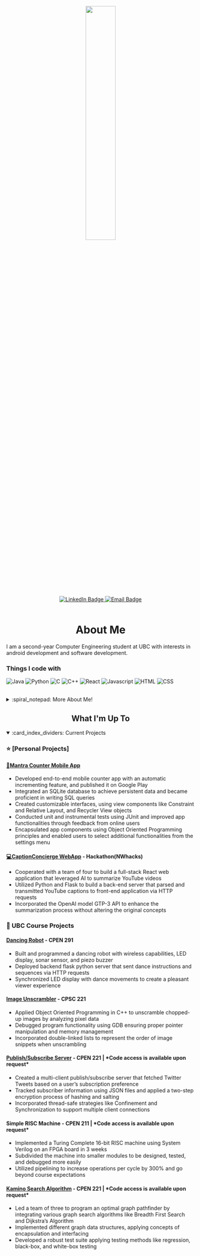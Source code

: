 <!----- Picture & Links ----->

<p id="profile-picture" align="center">
  <img width=40% src="https://user-images.githubusercontent.com/112845533/222932857-83914ea4-f2c9-4de0-9f0e-d6c6bb2963fb.png">
</p>

<div id="badges" align="center">
  <a href="https://www.linkedin.com/in/richard-sun-6b5a16178/">
    <img src="https://img.shields.io/badge/LinkedIn-22242d?logo=linkedin&logoColor=white&style=for-the-badge" alt="LinkedIn Badge">
  </a>
  <a href="richardsun.gz@gmail.com">
    <img src="https://img.shields.io/badge/Email-22242d?style=for-the-badge&logo=gmail&logoColor=white" alt="Email Badge">
  </a>
</div>

<br/>

<!----- About Me ----->

<h1 align="center">About Me</h1>

I am a second-year Computer Engineering student at UBC with interests in android development and software development.

<h3>Things I code with</h3>
<p>
<img alt="Java" src="https://img.shields.io/badge/Java-ED8B00?style=for-the-badge&logo=java&logoColor=white" />
<img alt="Python" src="https://img.shields.io/badge/Python-3776AB?style=for-the-badge&logo=python&logoColor=white" />
<img alt="C" src="https://img.shields.io/badge/C-00599C?style=for-the-badge&logo=c&logoColor=white" />
<img alt="C++" src="https://img.shields.io/badge/C%2B%2B-00599C?style=for-the-badge&logo=c%2B%2B&logoColor=white" />
<img alt="React" src="https://img.shields.io/badge/-React-45b8d8?style=for-the-badge&logo=react&logoColor=white" />
<img alt="Javascript" src="https://img.shields.io/badge/JavaScript-F7DF1E?style=for-the-badge&logo=javascript&logoColor=black" />
<img alt="HTML" src="https://img.shields.io/badge/HTML5-E34F26?style=for-the-badge&logo=html5&logoColor=white" />
<img alt="CSS" src="https://img.shields.io/badge/CSS3-1572B6?style=for-the-badge&logo=css3&logoColor=white" />
</p>

<br>

<details>
  <summary>:spiral_notepad: More About Me!</summary>
  
  <br/>
  
As a software developer, I thrive on solving everyday problems with innovative solutions. My passion for creating practical applications is fueled by a constant thirst for knowledge and new experiences. I relish new challenges and opportunities to explore, as demonstrated by the diverse projects I've built.
My greatest strengths are my determination to persevere and my work ethic. I'm a highly focused individual with a strong drive to achieve my goals. Additionally, I possess strong leadership skills and attention to detail, which make me an ideal candidate for leading projects.
  
  ## :dart: Professional Goal
  I hope utilize my skills to pursue a career in Computer Engineering.
  
</details>

<!----- Projects ----->

<h2 align="center">What I'm Up To</h2>

<details open>
  <summary>:card_index_dividers: Current Projects</summary>
  
  ### :star: [Personal Projects]
  #### [:iphone:Mantra Counter Mobile App](https://github.com/Richard1688Sun/MantraCounter)
  -  Developed end-to-end mobile counter app with an automatic incrementing feature, and published it on Google Play
  -  Integrated an SQLite database to achieve persistent data and became proficient in writing SQL queries
  -  Created customizable interfaces, using view components like Constraint and Relative Layout, and Recycler View objects
  - Conducted unit and instrumental tests using JUnit and improved app functionalities through feedback from online users
  -  Encapsulated app components using Object Oriented Programming principles and enabled users to select additional functionalities from the settings menu
  
  #### [:computer:CaptionConcierge WebApp](https://github.com/afahimi/CaptionConcierge-NWHacks2023) - Hackathon(NWhacks)
  - Cooperated with a team of four to build a full-stack React web application that leveraged AI to summarize YouTube videos
  - Utilized Python and Flask to build a back-end server that parsed and transmitted YouTube captions to front-end application via HTTP requests
  -  Incorporated the OpenAI model GTP-3 API to enhance the summarization process without altering the original concepts
  
  ### :school: UBC Course Projects
  
  #### [Dancing Robot](https://github.com/CPEN-291/P1_L2A_G21) - CPEN 291
  - Built and programmed a dancing robot with wireless capabilities, LED display, sonar sensor, and piezo buzzer
  -  Deployed backend flask python server that sent dance instructions and sequences via HTTP requests
  - Synchronized LED display with dance movements to create a pleasant viewer experience
  
  #### [Image Unscrambler](https://github.com/divy-07/CPSC221-PA1) - CPSC 221
  - Applied Object Oriented Programming in C++ to unscramble chopped-up images by analyzing pixel data
  - Debugged program functionality using GDB ensuring proper pointer manipulation and memory management
  - Incorporated double-linked lists to represent the order of image snippets when unscrambling
  
  #### [Publish/Subscribe Server](https://cpen221-ubc.notion.site/Message-Queues-Pub-Sub-with-Twitter-c5965b28ed01482aad44dbaadac19b77) - CPEN 221 | <strong>\*Code access is available upon request\*</strong>
  - Created a multi-client publish/subscribe server that fetched Twitter Tweets based on a user’s subscription preference
  - Tracked subscriber information using JSON files and applied a two-step encryption process of hashing and salting
  - Incorporated thread-safe strategies like Confinement and Synchronization to support multiple client connections
  
  #### Simple RISC Machine - CPEN 211 | <strong>\*Code access is available upon request\*</strong>
  - Implemented a Turing Complete 16-bit RISC machine using System Verilog on an FPGA board in 3 weeks
  - Subdivided the machine into smaller modules to be designed, tested, and debugged more easily
  - Utilized pipelining to increase operations per cycle by 300% and go beyond course expectations
  
  #### [Kamino Search Algorithm](https://cpen221-ubc.notion.site/Graphs-Games-and-Interplanetary-Travel-79cb9a0844634b7288226639604eb0b0) - CPEN 221 | <strong>\*Code access is available upon request\*</strong>
  - Led a team of three to program an optimal graph pathfinder by integrating various graph search algorithms like Breadth First Search and Dijkstra’s Algorithm
  - Implemented different graph data structures, applying concepts of encapsulation and interfacing
  - Developed a robust test suite applying testing methods like regression, black-box, and white-box testing
</details>

<!-- <div id="language-stats" align="center">
  <img src="https://github-readme-stats.vercel.app/api/top-langs/?username=ElioDiNino&layout=compact&langs_count=6&bg_color=22242d&hide_border=true&text_color=c9d1d9&title_color=c9d1d9">
</div> -->

